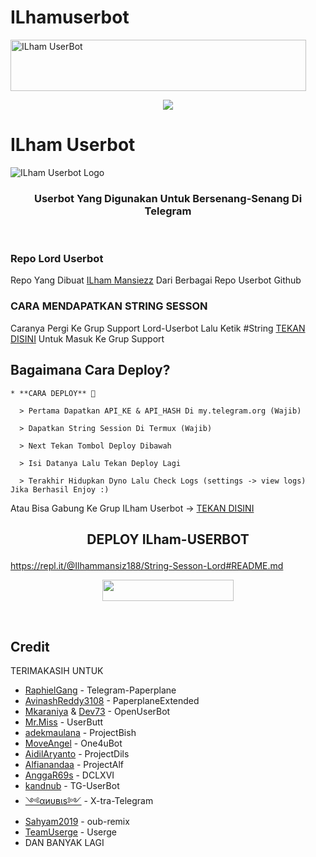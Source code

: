 # ILhamuserbot
<a href="https://github.com/ilham178/ILhamuserbot"><img src="https://r73.cooltext.com/d.php?renderid=378272201503634&extension=gif" width="473" height="82" alt="ILham UserBot" /></a>


<p align="center">
  <a href="https://github.com/ilham178/ILhamuserbot">
    <img src="https://r73.cooltext.com/d.php?renderid=378272201503634&extension=gif">
    
  </a>
  <a href="https://github.com/ilham178/ILhamuserbot">
    <https://r73.cooltext.com/d.php?renderid=378272201503634&extension=gif">
  </a>
</p>  

# ILham Userbot
![ILham Userbot Logo](https://telegra.ph/file/e569eea9522331afc15fc.jpg)

<h3 align="center">Userbot Yang Digunakan Untuk Bersenang-Senang Di Telegram</h3>
<p align="center">&nbsp;</p>

### Repo Lord Userbot
Repo Yang Dibuat [ILham Mansiezz](https://t.me/bismillahselaluadaa) Dari Berbagai Repo Userbot Github 


### CARA MENDAPATKAN STRING SESSON

Caranya Pergi Ke Grup Support Lord-Userbot Lalu Ketik #String [TEKAN DISINI](https://t.me/LordUserbot_Group) Untuk Masuk Ke Grup Support

## Bagaimana Cara Deploy?

```
* **CARA DEPLOY** 🔧

  > Pertama Dapatkan API_KE & API_HASH Di my.telegram.org (Wajib)

  > Dapatkan String Session Di Termux (Wajib)

  > Next Tekan Tombol Deploy Dibawah

  > Isi Datanya Lalu Tekan Deploy Lagi

  > Terakhir Hidupkan Dyno Lalu Check Logs (settings -> view logs) Jika Berhasil Enjoy :)
```
Atau Bisa Gabung Ke Grup ILham Userbot -> [TEKAN DISINI](https://t.me/LordUserbot_Group)
## <p align="center">DEPLOY ILham-USERBOT</p>

https://repl.it/@Ilhammansiz188/String-Sesson-Lord#README.md

<p align="center"><a href="https://heroku.com/deploy?template=https://github.com/ilham178/ILhamuserbot"> <img src="https://img.shields.io/badge/Deploy%20Ke%20Heroku-magenta?style=flat&logo=heroku" width="210" height="34.45" /></a></p>

<br>
</p>

## Credit
TERIMAKASIH UNTUK

*   [RaphielGang](https://github.com/RaphielGang) - Telegram-Paperplane
*   [AvinashReddy3108](https://github.com/AvinashReddy3108) - PaperplaneExtended
*   [Mkaraniya](https://github.com/mkaraniya) & [Dev73](https://github.com/Devp73) - OpenUserBot
*   [Mr.Miss](https://github.com/keselekpermen69) - UserButt
*   [adekmaulana](https://github.com/adekmaulana) - ProjectBish
*   [MoveAngel](https://github.com/MoveAngel) - One4uBot
*   [AidilAryanto](https://github.com/aidilaryanto) - ProjectDils 
*   [Alfianandaa](https://github.com/alfianandaa/ProjectAlf) - ProjectAlf
*   [AnggaR69s](https://github.com/GengKapak/DCLXVI) - DCLXVI
*   [kandnub](https://github.com/kandnub) - TG-UserBot
*   [༺αиυвιѕ༻](https://github.com/Dark-Princ3) - X-tra-Telegram
*   [Sahyam2019](https://github.com/sahyam2019/oub-remix) - oub-remix
*   [TeamUserge](https://github.com/UsergeTeam/Userge) - Userge
*   DAN BANYAK LAGI 


